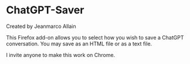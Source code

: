 # ChatGPT-Saver
Created by Jeanmarco Allain

This Firefox add-on allows you to select how you wish to save a ChatGPT conversation. You may save as an HTML file or as a text file.

I invite anyone to make this work on Chrome.
